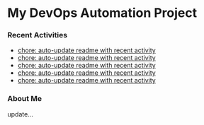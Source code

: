 # My DevOps Automation Project

### Recent Activities
<!-- activity:START -->
- [chore: auto-update readme with recent activity](https://github.com/kaigiii/mybowling-app/commit/d028745f856260eec0342ffe6f83f7ee1afb6d9c)
- [chore: auto-update readme with recent activity](https://github.com/kaigiii/mybowling-app/commit/c934207dcbdce9b47074abac1986bca308c9702c)
- [chore: auto-update readme with recent activity](https://github.com/kaigiii/mybowling-app/commit/583fa419ce0ce9c50d579bf84e1cc8f8cfb29635)
- [chore: auto-update readme with recent activity](https://github.com/kaigiii/mybowling-app/commit/d52d7d4c8351069ad987772ddeba703f7feaffe4)
- [chore: auto-update readme with recent activity](https://github.com/kaigiii/mybowling-app/commit/7d32b840c27ab2d4d7b909182331e4da21e256e2)
<!-- activity:END -->

### About Me
<!-- MYLINKS:START -->
<!-- MYLINKS:END -->

update...
